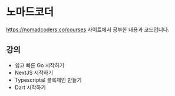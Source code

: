 # 노마드코더

https://nomadcoders.co/courses 사이트에서 공부한 내용과 코드입니다.

## 강의

- 쉽고 빠른 Go 시작하기
- NextJS 시작하기
- Typescript로 블록체인 만들기
- Dart 시작하기
